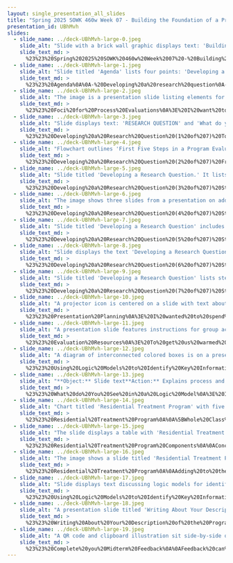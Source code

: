 ```yaml
---
layout: single_presentation_all_slides
title: "Spring 2025 SOWK 460w Week 07 - Building the Foundation of a Program Evaluation"
presentation_id: UBhMvh
slides:
  - slide_name: ../deck-UBhMvh-large-0.jpeg
    slide_alt: "Slide with a brick wall graphic displays text: 'Building the Foundation of a Program Evaluation: Research Questions and Program Definitions.' Additional text: 'Jacob Campbell, Ph.D. LICSW at Heritage University, Spring 2025, SOWK 460w Week 07.'"
    slide_text_md: >
      %23%23%20Spring%202025%20SOWK%20460w%20Week%2007%20-%20Building%20the%20Foundation%20of%20a%20Program%20Evaluation%0A%0Atitle:%20Spring%202025%20SOWK%20460w%20Week%2007%20-%20Building%20the%20Foundation%20of%20a%20Program%20Evaluation%0Adate:%202025-03-03%2015:06:51%0Alocation:%20Heritage%20University%0Atags:%0A%20%20-%20Heritage%20University%0A%20%20-%20BASW%20Program%0A%20%20-%20SOWK%20460w%0Apresentation_video:%20%3E%0A%20%20%22%22%0Adescription:%20%3E%0A%0AStudents%20will%20be%20submitting%20their%20logic%20models%20this%20week%20and%20should%20be%20considering%20their%20agency%20as%20a%20whole.%20The%20reading%20from%20Royse%20(2023)%20looks%20at%20formative%20and%20process%20evaluations,%20and%20we%20will%20start%20class%20by%20looking%20at%20some%20of%20the%20considerations%20we%20should%20have%20for%20process%20evaluations.%20During%20week%20seven,%20we%20will%20be%20considering%20your%20research%20question%20so%20that%20you%20can%20narrow%20down%20exactly%20what%20part%20of%20the%20program%20you%20are%20evaluating%20is%20being%20examined.%20Student%20will%20complete%20their%20logic%20models%20this%20week.%20During%20class,%20we%20will%20discuss%20how%20to%20use%20our%20logic%20models%20to%20develop%20a%20program%20description.%20There%20will%20also%20be%20a%20discussion%20about%20presentations,%20and%20students%20will%20be%20able%20to%20complete%20midterm%20feedback.%0A%0A-%20Developing%20a%20research%20question%0A-%20Presentation%20planning%0A-%20Developing%20a%20program%20description%0A-%20Midterm%20feedback%0A%0A
  - slide_name: ../deck-UBhMvh-large-1.jpeg
    slide_alt: "Slide titled 'Agenda' lists four points: 'Developing a research question,' 'Presentation planning,' 'Developing a program description,' and 'Midterm feedback.' Context includes Jacob Campbell, Ph.D. LICSW at Heritage University, Spring 2023 SOWK 460w."
    slide_text_md: >
      %23%23%20Agenda%0A%0A-%20Developing%20a%20research%20question%0A-%20Presentation%20planning%0A-%20Developing%20a%20program%20description%0A-%20Midterm%20feedback%0A%0A
  - slide_name: ../deck-UBhMvh-large-2.jpeg
    slide_alt: "The image is a presentation slide listing elements for process evaluations: Context, Recruitment, Reach, Dose Delivered, Dose Received, Fidelity, and Implementation. It includes academic attribution and course details."
    slide_text_md: >
      %23%23%20Foci%20for%20Process%20Evaluations%0A%3E%20I%20want%20to%20start%20our%20conversation%20off%20today%20talking%20about%20process%20evaluations%20and%20what%20the%20seven%20foci%20are%20for%20them.%0A%0A-%20**Context**%20(political,%20economic%20%26%20other%20influences%20on%20the%20program)%0A-%20**Recruitment**%20(methods%20used,%20successes%20and%20failures)%0A-%20**Reach**%20(%25%20of%20target%20population%20participating,%20sufficient%20resources%3F)%0A-%20**Dose%20Delivered**%20(how%20much%20intervention%20typically%20delivered%3F)%0A-%20**Dose%20Received**%20(clients%E2%80%99%20engagement%20%26%20compliance%20with%20treatment)%0A-%20**Fidelity**%20(was%20the%20intervention%20applied%20as%20designed%3F)%0A-%20**Implementation**%20(a%20composite%20program%20implementation%20score%20can%20be%20created%20by%20averaging%20reach,%20dose%20delivered,%20dose%20received,%20and%20fidelity)%0A%0A%3Cdiv%20style%3D%22text-align:%20center%22%20markdown%3D%221%22%3E%0AReference%0A%3C/div%3E%0A%3Cdiv%20style%3D%22margin:%200%200%200%202em;%20text-indent:%20-2em;%22%20markdown%3D%221%22%3E%0A%0ASteckler,%20A.,%20%26%20Linnan,%20L.%20(2002).%20Chapter%201%20Process%20evaluation%20for%20public%20health%20interventions%20and%20research:%20An%20overview.%20In%20A.%20Steckler%20%26%20L.%20Linnan%20(Eds.),%20_Process%20evaluation%20for%20public%20health%20interventions%20and%20research_.%20Jossey-Bass.%20%0A%0A%3C/div%3E%0A%0A
  - slide_name: ../deck-UBhMvh-large-3.jpeg
    slide_alt: "Slide displays text: 'RESEARCH QUESTION' and 'What do you want to know?' on a green background. Footer includes 'Jacob Campbell, Ph.D. LICSW at Heritage University' and 'Spring 2025 SOWK 460w.”"
    slide_text_md: >
      %23%23%20Developing%20a%20Research%20Question%20(1%20of%207)%20Topic%20Introduction%0A%3E%20I%20think%20that%20most%20of%20you%20already%20have%20a%20general%20idea%20what%20you%20want%20to%20do%20for%20your%20project.%20I%20want%20to%20make%20sure%20we%20are%20starting%20from%20the%20place%20of%20what%20do%20you%20want%20to%20know.%0A%0AWe%20are%20going%20to%20go%20through%20a%20process%20to%20help%20identify%20this.%0A%0A%0A
  - slide_name: ../deck-UBhMvh-large-4.jpeg
    slide_alt: "Flowchart outlines 'First Five Steps in a Program Evaluation' with numbered steps: 1. Identify Evaluation Question, 2. Conceptualize Question, 3. Operationalize Question, 4. Pick and Define Method, 5. Select Sample. Text emphasizes overarching questions and goals. Includes source and course details."
    slide_text_md: >
      %23%23%20Developing%20a%20Research%20Question%20(2%20of%207)%20Frame%20In%20Steps%20of%20Evaluation%0A%3E%20Before%20we%20start%20to%20look%20at%20what%20method%20will%20be%20used%20and%20how%20you%20will%20collect%20the%20data,%20analyze%20it,%20or%20use%20that%20information,%20please%20spend%20some%20time%20in%20your%20groups%20considering%20your%20research%20questions.%0A%0AThis%20diagram%20shows%20the%20first%20five%20steps%20in%20a%20program%20evaluation,%20which%20we%20discussed%20in%20week%20two%20of%20this%20class.%0A%0A1.%20Identify%20Evaluation%20Question%0A2.%20Conceptualize%20Question%0A3.%20Operationalize%20Question%0A%0AThis%20should%20all%20happen%20before%20we%20can%20really%20pick%20a%20method.%20Today,%20my%20goal%20is%20for%20you%20to%20define%20your%20overarching%20research%20question.%20In%20your%20groups,%20you%20will%20have%20to%20come%20up%20with%203%20to%205%20subquestions%20that%20you%20are%20trying%20to%20determine%20with%20the%20components%20of%20your%20research%20project.%0A%0A%3Cdiv%20style%3D%22text-align:%20center%22%20markdown%3D%221%22%3E%0AReference%0A%3C/div%3E%0A%3Cdiv%20style%3D%22margin:%200%200%200%202em;%20text-indent:%20-2em;%22%20markdown%3D%221%22%3E%0A%0AKapp,%20S.%20A.,%20%26%20Anderson,%20G.%20R.%20(2010).%20_Agency-based%20program%20evaluation:%20Lessons%20from%20practice_.%20Sage%20Publications.%20%3Chttps://doi.org/https://doi.org/10.4135/9781544364896%3E%0A%0A%3C/div%3E%0A%0A
  - slide_name: ../deck-UBhMvh-large-5.jpeg
    slide_alt: "Slide titled 'Developing a Research Question.' It lists steps: identify topic, context, goals, question nature, and potential relationships. Includes example prompts for each step. Footer: 'Jacob Campbell, Ph.D LICSW at Heritage University.”"
    slide_text_md: >
      %23%23%20Developing%20a%20Research%20Question%20(3%20of%207)%20Step%201%0A%0A%3E%20Step%20one%20is%20helping%20draw%20out%20your%20research%20question%20and%20understanding%20some%20potential%20questions%20you%20might%20be%20trying%20to%20answer.%20The%20following%20are%20some%20activities%20you%20could%20consider:%0A%0A-%20What%20is%20your%20topic%3F%20i.e.,%20burnout,%20how%20transitions%20happen,%20gaps%20in%20services,%20etc.%0A-%20What%20is%20the%20context%20or%20location%20of%20your%20research%3F%20i.e.,%20DSHS,%20Domestic%20Violence,%20etc.%0A-%20What%20do%20you%20want%20to%20achieve%3F%20i.e.,%20to%20discover,%20to%20describe,%20to%20change,%20to%20explore,%20to%20explain,%20etc.%0A-%20What%20is%20the%20nature%20of%20your%20question%3F%20i.e.,%20a%20what,%20where,%20how,%20when,%20or%20why%20question%3F%0A-%20Are%20there%20potential%20relationships%20you%20want%20to%20explore%3F%20i.e.,%20impacts,%20increases,%20decreases,%20relationships,%20correlations,%20causes,%20etc.%0A%0A%5BSmall%20Group%20Activity%5D%20Answer%20each%20of%20these%20questions%20using%20one%20or%20two%20word%20answers.%0A%0A(O%E2%80%99Leary,%202018)%0A%0A%0A
  - slide_name: ../deck-UBhMvh-large-6.jpeg
    slide_alt: "The image shows three slides from a presentation on addressing increased viewing of pornography among students. Each slide is numbered (1-3) and includes sample research questions related to the topic. A large footprint with the number '2' emphasizes progressive steps in the process. Text at bottom: “Jacob Campbell, Ph.D. LICSW at Heritage University,” mentions course and citation details."
    slide_text_md: >
      %23%23%20Developing%20a%20Research%20Question%20(4%20of%207)%20Step%202%20Examples%0A%3E%20I'm%20drawing%20this%20activity%20from%20a%20neat%20little%20book,%20a%20part%20of%20little%20quick%20fix%20series%20and%20it%20is%20about%20research%20questions.%0A%0A%3E%20The%20second%20step%20is%20about%20starting%20with%20the%20nature%20of%20the%20question%20(e.g.,%20who,%20what,%20why,%20where,%20how,%20when)%20put%20the%20pieces%20together.%0A%0AThe%20following%20are%20examples%20the%20author%20used.%20You%20will%20see%20that%20all%20three%20examples%20are%20about%20the%20same%20topic%20and%20context,%20but%20the%20other%20elements%20are%20all%20different.%0A%0ATopic:%20pornography%0AContext:%20high%20school%0AGoal:%20to%20explore%20prevalence%20of%20watching%20porn%0ANature%20of%20your%20question:%20how%20much/%20often%0ARelationship:%20N/A%0A%0AQuestion:%20How%20prevalent%20is%20watching%20%20pornography%20among%20high%20school%20students%3F%20%0A%0ATopic:%20pornography%0AContext:%20high%20school%0AGoal:%20to%20understand%20how%20porn%20changes%20sexual%20expectations%0ANature%20of%20your%20question:%20how%0ARelationship:%20watching%20porn%20and%20expectations%0A%0AQuestion:%20How%20does%20watching%20pornography%20%20change%20sexual%20expectations%20among%20high%20school%20%20students%3F%20%0A%0ATopic:%20pornography%0AContext:%20high%20school%0AGoal:%20to%20understand%20education%20programmes%20in%20%20high%20school%20that%20address%20porn%20viewing%0ANature%20of%20your%20question:%20what%0ARelationship:%20N/A.%0A%0AQuestion:%20What%20education%20programmes%20have%20%20been%20shown%20to%20have%20a%20positive%20impact%20on%20the%20%20pornography%20viewing%20habits%20of%20high%20school%20%20students%3F%20%0A%0A(O%E2%80%99Leary,%202018,%20pp.%2072-73)%0A%0A
  - slide_name: ../deck-UBhMvh-large-7.jpeg
    slide_alt: "Slide titled 'Developing a Research Question' includes sections for 'Potential Question 1' and 'Potential Question 2' with prompts: Topic, Context, Goal, Nature of Question, Relationships, Question. Step 2 highlighted."
    slide_text_md: >
      %23%23%20Developing%20a%20Research%20Question%20(5%20of%207)%20Step%202%0A%0AYou%20will%20write%20it%20out%20as%20follows:%0A%0APotential%20Question%201%20%20%0ATopic:%20%20%0AContext:%20%20%0AGoal:%20%20%20%0ANature%20of%20Question:%20%20%20%0ARelationships:%20%20%0AQuestion:%20%20%0A%0APotential%20Question%202%20%20%0ATopic:%20%20%0AContext:%20%20%0AGoal:%20%20%20%0ANature%20of%20Question:%20%20%20%0ARelationships:%20%20%0AQuestion:%20%20%0A%0Aetc.%0A%0A%5BSmall%20Group%20Activity%5D%20Work%20in%20your%20team%20to%20start%20to%20develop%20a%20few%20potential%20questions%20%0A%0A(O%E2%80%99Leary,%202018)%0A%0A
  - slide_name: ../deck-UBhMvh-large-8.jpeg
    slide_alt: "Slide displays the text 'Developing a Research Question: Developing Your Question.' It prompts, 'Draft a question...' in a green box. Labeled 'Step 3,' with author attribution to Jacob Campbell at Heritage University."
    slide_text_md: >
      %23%23%20Developing%20a%20Research%20Question%20(6%20of%207)%20Step%203%0A%3E%20Now%20we%20need%20to%20actually%20write%20out%20a%20question.%20Include%20the%20details%20identified%20information%20to%20make%20a%20well%20defined%20question.%0A%0A(O%E2%80%99Leary,%202018)%0A%0A
  - slide_name: ../deck-UBhMvh-large-9.jpeg
    slide_alt: "Slide titled 'Developing a Research Question' lists steps to refine questions: 1. Identify ambiguous terms. 2. Clarify them. 3. Redraft for clarity. Context includes academic credits and course info."
    slide_text_md: >
      %23%23%20Developing%20a%20Research%20Question%20(7%20of%207)%20Step%204%0A%0A1.%20Rewrite%20your%20question%20and%20circle%20terms%20that%20could%20be%20ambiguous.%0A2.%20Go%20through%20and%20clarify%20those%20terms.%0A3.%20Then,%20redraft%20your%20question,%20bringing%20more%20clarity%20and%20description%0A%0A%3Cdiv%20style%3D%22text-align:%20center%22%20markdown%3D%221%22%3E%0AReference%0A%3C/div%3E%0A%3Cdiv%20style%3D%22margin:%200%200%200%202em;%20text-indent:%20-2em;%22%20markdown%3D%221%22%3E%0A%0AO%E2%80%99Leary,%20Z.%20(2018).%20_Little%20Quick%20Fix:%20Research%20question_.%20Sage%20Publications.%0A%0A%3C/div%3E%0A%0A
  - slide_name: ../deck-UBhMvh-large-10.jpeg
    slide_alt: "A projector icon is centered on a slide with text about 'Presentation Planning' for May 5th, 2025. Text includes questions: 'Who do we invite,' 'What do we call it,' 'Do we have food.' Additional details: Jacob Campbell, Ph.D. LICSW at Heritage University, Spring 2025 SOWK 460v."
    slide_text_md: >
      %23%23%20Presentation%20Planning%0A%3E%20I%20wanted%20to%20spend%20some%20time%20tonight%20talking%20about%20our%20presentations%20that%20will%20take%20place%20on%20May%205th.%0A%0ADiscuss%20location%0A%0A-%20Who%20do%20we%20invite%0A-%20What%20do%20we%20call%20it%0A-%20Do%20we%20have%20food%0A%0AShow%20example%20of%20flyer%20from%20last%20year:%0A%0A%5B2024-04-29,%20Student%20Program%20Evaluation%20Symposium.pages%5D(hook://file/rOpSIgIfK%3Fp%3DRG9jdW1lbnRzLzIwMjQ%3D%26n%3D2024%252D04%252D29%252C%2520Student%2520Program%2520Evaluation%2520Symposium%252Epages)%0A%0A
  - slide_name: ../deck-UBhMvh-large-11.jpeg
    slide_alt: "A presentation slide features instructions for group activities. A cursor points to 'Interactive logic model puzzles.' Options include 'Seniors fall prevention,' 'Youth smoking cessation,' 'Teen parenting,' 'Community crime prevention.' At the bottom, it reads 'Evaluation Resources,' with a URL and course details."
    slide_text_md: >
      %23%23%20Evaluation%20Resources%0A%3E%20To%20get%20us%20warmed%20up%20and%20thinking%20about%20logic%20models%20again,%20the%20following%20link%20(also%20in%20MyHeritage)%0A%0ASelect:%20Interactive%20logic%20model%20puzzles%0Acomplete%20one%20as%20a%20group%20%0A-%20Seniors%20fall%20prevention%0A-%20Youth%20smoking%20cessation%0A-%20Teen%20parenting%0A-%20Community%20crime%20prevention%0A%0A%5BEvaluation%20Resources%5D(https://communitysolutions.ca/web/free-resources-menu-version/)%0A%0A
  - slide_name: ../deck-UBhMvh-large-12.jpeg
    slide_alt: "A diagram of interconnected colored boxes is on a presentation slide titled 'Using Logic Models to Identify Key Information Needs.' The bottom text mentions Jacob Campbell at Heritage University, Spring 2025 SOWK 460w."
    slide_text_md: >
      %23%23%20Using%20Logic%20Models%20to%20Identify%20Key%20Information%20Needs%0A%3E%20So,%20we%20talked%20about%20logic%20models%20last%20week%20and%20some%20of%20the%20format.%20Yours%20are%20due%20this%20week.%20How%20many%20of%20you%20have%20yours%20started%20or%20particially%20finish%3F%0A%0A
  - slide_name: ../deck-UBhMvh-large-13.jpeg
    slide_alt: "**Object:** Slide text**Action:** Explains process and outcomes**Context:** Presentation on using logic models to identify key information needs.Text includes: 'Using Logic Models to Identify Key Information Needs,' 'Process: A process is the implementation of a key program component,' and 'Outcomes: Outcomes are results that occur that are directly linked to program processes.”"
    slide_text_md: >
      %23%23%20What%20do%20You%20See%20in%20a%20Logic%20Model%0A%3E%20If%20you%20have%20your%20logic%20model%20or%20one%20of%20the%20examples%20shared%20or%20that%20you%20can%20find.%20Review%20it%20an%20ask%20%E2%80%9Cshat%20information%20do%20we%20need%20to%20evaluate%20the%20program's%20_processes_%20and%20_outcomes_%20effectively%3F%E2%80%9D%0A%0A**Process**:%20A%20process%20is%20the%20implementation%20of%20a%20key%20program%20component.%20In%20the%20Kellogg%20logic%20model,%20processes%20are%20described%20as%20activities%20and%20quantified%20as%20outputs.%20%0A%0A**Outcomes**:%20Outcomes%20are%20results%20that%20occur%20that%20are%20directly%20linked%20to%20program%20processes.%20%0A%0A
  - slide_name: ../deck-UBhMvh-large-14.jpeg
    slide_alt: "Chart titled 'Residential Treatment Program' with five columns: 'Resources/Inputs' lists funding, staff, clients, facilities; 'Activities' includes group and family therapy, residential care; 'Outputs' shows therapy sessions; 'Outcomes' targets youth participation; 'Impact' notes family productivity."
    slide_text_md: >
      %23%23%20Residential%20Treatment%20Program%0A%0A%5BWhole%20Class%20Activity%5D%20Discuss%20this%20as%20an%20example%20logical%20model.%20Review%20how%20it%20would%20be%20created,%20the%20details%20within%20it,%20and%20how%20it%20helps%20in%20determining%20the%20evaluative%20process%0A%0AResources/Inputs%0A%0A-%20Funding%0A-%20Staff%0A-%20Clients%0A-%20Facilities%0A%0AActivities%0A%0A-%20Group%20therapy%0A-%20Family%20therapy%0A-%20Residential%20care%0A%0AOutputs%0A%0A-%204%20weekly%20group%20therapy%20sessions%0A-%20Weekly%20family%20therapy%20sessions%20for%2030%20families%0A-%2030%20youth%20in%20residential%20care%0A%0AOutcomes%0A%0A-%20Youth%20maintain%20participation%20in%20employment%20or%20education%20program%0A-%20Youth%20maintain%20legal%20lifestyle%0A%0AImpact%0A%0A-%20Families%20functioning%20productively%20%0A-%20Families%20satisfied%20with%20functioning%20%0A%0A
  - slide_name: ../deck-UBhMvh-large-15.jpeg
    slide_alt: "The slide displays a table with 'Residential Treatment Program' at the top. It lists 'Weekly group therapy sessions' and 'Weekly family therapy sessions' under 'Program Component' with '# of sessions' as indicators. Additional text includes 'Jacob Campbell, Ph.D. LICSW at Heritage University' and 'Spring 2023 SOWK 460w.'"
    slide_text_md: >
      %23%23%20Residential%20Treatment%20Program%20Components%0A%0AConceptualization%20for%20program%20and%20component%20and%20the%20indicators%20that%20we%20can%20track.%0A%0A-%20Weekly%20group%20therapy%20sessions%20%23%20of%20sessions%0A-%20Weekly%20family%20therapy%20sessions%20%23%20of%20sessions%0A%0AIn%20our%20logic%20model%20these%20are%20conceptulizied%20as%20the%20outputs%0A%0A
  - slide_name: ../deck-UBhMvh-large-16.jpeg
    slide_alt: "The image shows a slide titled 'Residential Treatment Program.' A table lists 'Program Component' and 'Indicator' with rows detailing therapy sessions and youth participation metrics. Footer credits Jacob Campbell from Heritage University, Spring 2023 SOWK 460w."
    slide_text_md: >
      %23%23%20Residential%20Treatment%20Program%0A%0AAdding%20to%20the%20conceptualization%0A%0AWe%20could%20add%20the%20following%20two%20itmes.%20They%20are%20some%20of%20the%20impacts%20that...%20have%20defined%20them%20as%20more%20specific%20indicators.%0A%0A-%20Youth%20maintain%20participation%20%20in%20employment%20or%20education%20program%20--%20%25%20of%20youth%20employed%20or%20in%20education%20program%203%20months,%206%20months,%20and%2012%20months%20out%0A-%20Youth%20maintain%20legal%20lifestyle%20--%20%25%20of%20youth%20with%20no%20encounters%20with%20the%20legal%20system%20with%20first%2012%20months%0A%0A
  - slide_name: ../deck-UBhMvh-large-17.jpeg
    slide_alt: "Slide displays text discussing logic models for identifying key information needs. It poses the question, 'What information do you need to evaluate the processes and outcomes of the program effectively?' Presented by Jacob Campbell, Ph.D. at Heritage University, Spring 2023 SOWK 460w."
    slide_text_md: >
      %23%23%20Using%20Logic%20Models%20to%20Identify%20Key%20Information%20Needs%0A%3E%20so%20we%20come%20back%20to:%0A%0A%3E%20%E2%80%9CWhat%20information%20do%20you%20need%20to%20effectively%20evaluate%20the%20**processes**%20and%20**outcomes**%20of%20the%20program%3F%E2%80%9D%0A%0A
  - slide_name: ../deck-UBhMvh-large-18.jpeg
    slide_alt: "A presentation slide titled 'Writing About Your Description of the Program' includes several guiding questions: Need, Context, Population Addressed, Stage of Development, Resources, Activities, Outputs, Outcomes, and Impact. Jacob Campbell, Ph.D., Heritage University, Spring 2023 SWOK 460w."
    slide_text_md: >
      %23%23%20Writing%20About%20Your%20Description%20of%20the%20Program%0A%3E%20In%20writing%20about%20your%20program%20description,%20you%20will%20include%20some%20of%20the%20following%20information.%0A%0A-%20**Need**:%20What%20need%20or%20needs%20is%20this%20program%20designed%20to%20meet%3F%0A-%20**Context**:%20What%20is%20the%20program's%20context%3F%20Be%20sure%20to%20discuss%20the%20contextual%20or%20cultural%20factors%20that%20may%20affect%20the%20program's%20effectiveness%3F%0A-%20**Population%20Addressed**:%20Who%20is%20included%20in%20the%20population%20for%20whom%20activities%20are%20intended%3F%0A-%20**Stage%20of%20Development**:%20How%20long%20has%20the%20program%20been%20in%20place%3F%0A-%20**Resources**:%20What%20resources%20(e.g.,%20staff,%20money,%20space,%20faculty%20time,%20partnerships,%20technology,%20etc.)%20are%20available%20to%20support%20the%20program%3F%0A-%20**Activities**:%20What%20specific%20activities%20are%20conducted%20to%20achieve%20the%20program's%20outcomes%3F%20(Note:%20Here%20is%20where%20you%20can%20provide%20additional%20information%20that%20you%20may%20have%20been%20asked%20to%20eliminate%20from%20the%20logic%20model,%20such%20as%20information%20on%20hours%20and%20availability%20of%20services,%20length%20of%20tutoring%20sessions,%20etc.)%0A-%20**Outputs**:%20What%20do%20the%20activities%20produce%3F%20(Remember,%20these%20are%20goal%20numbers,%20in%20this%20case%20measuring%20services%20delivered.)%0A-%20**Outcomes**:%20What%20are%20the%20program's%20intended%20outcomes%3F%20(Remember%20that%20outcomes%20are%20changes%20in%20attitudes,%20skills,%20or%20behaviors%20of%20participants.%20You%20may%20want%20to%20divide%20outcomes%20into%20short-term,%20intermediate,%20and%20long-term%20categories--it's%20up%20to%20you.)%0A-%20**Impact**:%20What%20is%20the%20program's%20intended%20impact%20on%20the%20larger%20community%3F%0A%0A%0A
  - slide_name: ../deck-UBhMvh-large-19.jpeg
    slide_alt: "A QR code and clipboard illustration sit side-by-side on a green background. Text encourages completing midterm feedback: 'Complete Your Midterm Feedback. Please Share Your Thoughts.' Instructor and course details are included below."
    slide_text_md: >
      %23%23%20Complete%20you%20Midterm%20Feedback%0A%0AFeedback%20can%20be%20completed%20at%20the%20%5Bcourse%20evaluation%20form%5D(https://p17.courseval.net/etw/ets/et.asp%3FCFNK%3DC5E13D38-B327-4A8D-91C1-1B587789EB6C%26nxappid%3DHU2%26nxmid%3DGetSurveyForm%26wsedrq%3DD0KEKIU302).%0A
---
```

